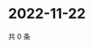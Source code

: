 # 2022-11-22

共 0 条

<!-- BEGIN WEIBO -->
<!-- 最后更新时间 Tue Nov 22 2022 23:16:45 GMT+0800 (China Standard Time) -->

<!-- END WEIBO -->

